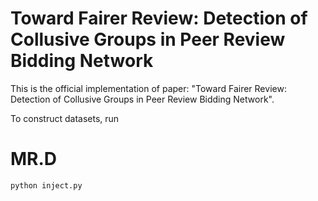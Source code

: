# Toward Fairer Review: Detection of Collusive Groups in Peer Review Bidding Network

This is the official implementation of paper: "Toward Fairer Review: Detection of Collusive Groups in Peer Review Bidding Network".

To construct datasets, run
# MR.D

```
python inject.py
```